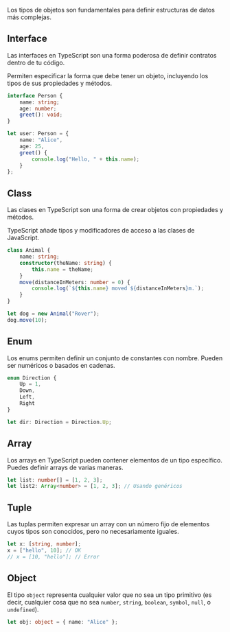 Los tipos de objetos son fundamentales para definir estructuras de datos más complejas.

## Interface
Las interfaces en TypeScript son una forma poderosa de definir contratos dentro de tu código. 

Permiten especificar la forma que debe tener un objeto, incluyendo los tipos de sus propiedades y métodos.

```ts
interface Person {
    name: string;
    age: number;
    greet(): void;
}

let user: Person = {
    name: "Alice",
    age: 25,
    greet() {
        console.log("Hello, " + this.name);
    }
};
```
## Class
Las clases en TypeScript son una forma de crear objetos con propiedades y métodos. 

TypeScript añade tipos y modificadores de acceso a las clases de JavaScript.

```ts
class Animal {
    name: string;
    constructor(theName: string) {
        this.name = theName;
    }
    move(distanceInMeters: number = 0) {
        console.log(`${this.name} moved ${distanceInMeters}m.`);
    }
}

let dog = new Animal("Rover");
dog.move(10);
```
## Enum
Los enums permiten definir un conjunto de constantes con nombre. Pueden ser numéricos o basados en cadenas.

```ts
enum Direction {
    Up = 1,
    Down,
    Left,
    Right
}

let dir: Direction = Direction.Up;
```
## Array
Los arrays en TypeScript pueden contener elementos de un tipo específico. Puedes definir arrays de varias maneras.

```ts
let list: number[] = [1, 2, 3];
let list2: Array<number> = [1, 2, 3]; // Usando genéricos
```
## Tuple
Las tuplas permiten expresar un array con un número fijo de elementos cuyos tipos son conocidos, pero no necesariamente iguales.

```ts
let x: [string, number];
x = ["hello", 10]; // OK
// x = [10, "hello"]; // Error
```

## Object
El tipo `object` representa cualquier valor que no sea un tipo primitivo (es decir, cualquier cosa que no sea `number`, `string`, `boolean`, `symbol`, `null`, o `undefined`).

```ts
let obj: object = { name: "Alice" };
```

